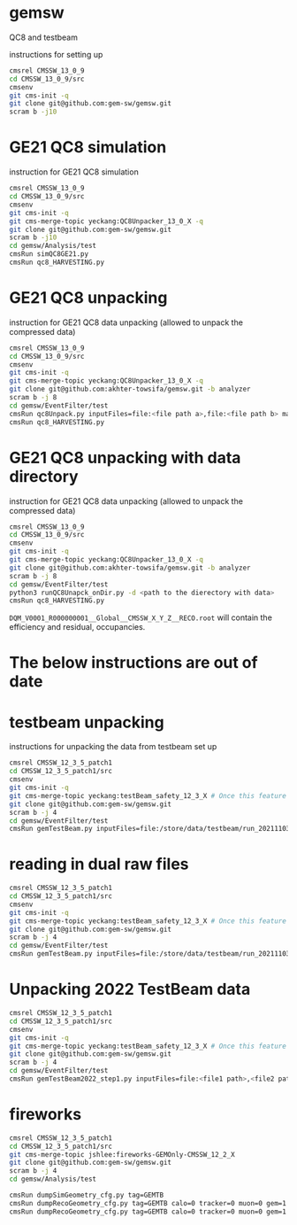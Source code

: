 # gemsw
QC8 and testbeam 

instructions for setting up
```bash
cmsrel CMSSW_13_0_9
cd CMSSW_13_0_9/src
cmsenv
git cms-init -q
git clone git@github.com:gem-sw/gemsw.git
scram b -j10
```

# GE21 QC8 simulation
instruction for GE21 QC8 simulation
```bash
cmsrel CMSSW_13_0_9
cd CMSSW_13_0_9/src
cmsenv
git cms-init -q
git cms-merge-topic yeckang:QC8Unpacker_13_0_X -q
git clone git@github.com:gem-sw/gemsw.git
scram b -j10
cd gemsw/Analysis/test
cmsRun simQC8GE21.py
cmsRun qc8_HARVESTING.py
```

# GE21 QC8 unpacking
instruction for GE21 QC8 data unpacking (allowed to unpack the compressed data)
```bash
cmsrel CMSSW_13_0_9
cd CMSSW_13_0_9/src
cmsenv
git cms-init -q
git cms-merge-topic yeckang:QC8Unpacker_13_0_X -q
git clone git@github.com:akhter-towsifa/gemsw.git -b analyzer
scram b -j 8
cd gemsw/EventFilter/test
cmsRun qc8Unpack.py inputFiles=file:<file path a>,file:<file path b> maxEvents=<number of events to analyze>
cmsRun qc8_HARVESTING.py
```

# GE21 QC8 unpacking with data directory
instruction for GE21 QC8 data unpacking (allowed to unpack the compressed data)
```bash
cmsrel CMSSW_13_0_9
cd CMSSW_13_0_9/src
cmsenv
git cms-init -q
git cms-merge-topic yeckang:QC8Unpacker_13_0_X -q
git clone git@github.com:akhter-towsifa/gemsw.git -b analyzer
scram b -j 8
cd gemsw/EventFilter/test
python3 runQC8Unapck_onDir.py -d <path to the dierectory with data>
cmsRun qc8_HARVESTING.py
```
`DQM_V0001_R000000001__Global__CMSSW_X_Y_Z__RECO.root` will contain the efficiency and residual, occupancies.

# The below instructions are out of date

# testbeam unpacking
instructions for unpacking the data from testbeam set up
```bash
cmsrel CMSSW_12_3_5_patch1
cd CMSSW_12_3_5_patch1/src
cmsenv
git cms-init -q
git cms-merge-topic yeckang:testBeam_safety_12_3_X # Once this feature is merged we don't need to do that
git clone git@github.com:gem-sw/gemsw.git
scram b -j 4
cd gemsw/EventFilter/test
cmsRun gemTestBeam.py inputFiles=file:/store/data/testbeam/run_20211103_0159-0-0.raw include20x10=<True or False>
```
# reading in dual raw files
```bash
cmsrel CMSSW_12_3_5_patch1
cd CMSSW_12_3_5_patch1/src
cmsenv
git cms-init -q
git cms-merge-topic yeckang:testBeam_safety_12_3_X # Once this feature is merged we don't need to do that
git clone git@github.com:gem-sw/gemsw.git
scram b -j 4
cd gemsw/EventFilter/test
cmsRun gemTestBeam.py inputFiles=file:/store/data/testbeam/run_20211103_0159-0-0.raw,file:/store/data/testbeam/run_20211103_0159-1-0.raw include20x10=<True or False>
```

# Unpacking 2022 TestBeam data
```bash
cmsrel CMSSW_12_3_5_patch1
cd CMSSW_12_3_5_patch1/src
cmsenv
git cms-init -q
git cms-merge-topic yeckang:testBeam_safety_12_3_X # Once this feature is merged we don't need to do that
git clone git@github.com:gem-sw/gemsw.git
scram b -j 4
cd gemsw/EventFilter/test
cmsRun gemTestBeam2022_step1.py inputFiles=file:<file1 path>,<file2 path>
```

# fireworks
```bash
cmsrel CMSSW_12_3_5_patch1
cd CMSSW_12_3_5_patch1/src
git cms-merge-topic jshlee:fireworks-GEMOnly-CMSSW_12_2_X
git clone git@github.com:gem-sw/gemsw.git
scram b -j 4
cd gemsw/Analysis/test

cmsRun dumpSimGeometry_cfg.py tag=GEMTB
cmsRun dumpRecoGeometry_cfg.py tag=GEMTB calo=0 tracker=0 muon=0 gem=1 tgeo=0
cmsRun dumpRecoGeometry_cfg.py tag=GEMTB calo=0 tracker=0 muon=0 gem=1 tgeo=1
```
